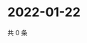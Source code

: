 # 2022-01-22

共 0 条

<!-- BEGIN WEIBO -->
<!-- 最后更新时间 Sat Jan 22 2022 18:15:09 GMT+0800 (China Standard Time) -->

<!-- END WEIBO -->
